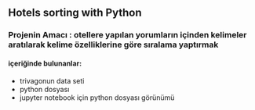 ## Hotels sorting with Python
### Projenin Amacı : otellere yapılan yorumların içinden kelimeler aratılarak kelime özelliklerine göre sıralama yaptırmak
#### içeriğinde bulunanlar:

- trivagonun data seti
- python dosyası 
- jupyter notebook için python dosyası görünümü 



